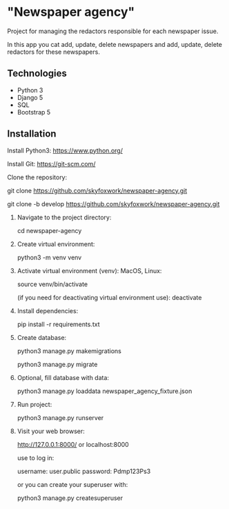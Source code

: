 # "Newspaper agency"

Project for managing the redactors responsible for each newspaper issue.

In this app you cat add, update, delete newspapers
and add, update, delete redactors for these newspapers.

## Technologies

- Python 3
- Django 5
- SQL
- Bootstrap 5

## Installation

Install Python3: https://www.python.org/

Install Git: https://git-scm.com/

Clone the repository:

   git clone https://github.com/skyfoxwork/newspaper-agency.git

   git clone -b develop https://github.com/skyfoxwork/newspaper-agency.git

1. Navigate to the project directory:

   cd newspaper-agency

2. Create virtual environment:

   python3 -m venv venv

3. Activate virtual environment (venv):
   MacOS, Linux:

   source venv/bin/activate

   (if you need for deactivating virtual environment use):
       deactivate

4. Install dependencies:

   pip install -r requirements.txt

5. Create database:

   python3 manage.py makemigrations

   python3 manage.py migrate

6. Optional, fill database with data:

   python3 manage.py loaddata newspaper_agency_fixture.json

7. Run project:

   python3 manage.py runserver

8. Visit your web browser:

   http://127.0.0.1:8000/ or localhost:8000

   use to log in:
   
   username: user.public
   password: Pdmp123Ps3

   or you can create your superuser with:

   python3 manage.py createsuperuser
